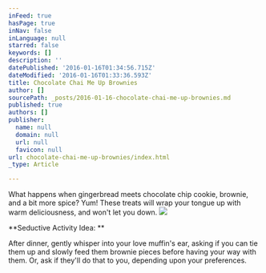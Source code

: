 ```yaml
---
inFeed: true
hasPage: true
inNav: false
inLanguage: null
starred: false
keywords: []
description: ''
datePublished: '2016-01-16T01:34:56.715Z'
dateModified: '2016-01-16T01:33:36.593Z'
title: Chocolate Chai Me Up Brownies
author: []
sourcePath: _posts/2016-01-16-chocolate-chai-me-up-brownies.md
published: true
authors: []
publisher:
  name: null
  domain: null
  url: null
  favicon: null
url: chocolate-chai-me-up-brownies/index.html
_type: Article

---
```

What
happens when gingerbread meets chocolate chip cookie, brownie, and a
bit more spice? Yum! These treats will wrap your tongue up with warm
deliciousness, and won't let you down.
![](https://the-grid-user-content.s3-us-west-2.amazonaws.com/04fb298b-432a-4f8e-b9fd-b41300532923.jpg)

**Seductive Activity Idea: **

After dinner, gently whisper into your love muffin's ear, asking if you can tie them up and slowly feed them brownie pieces before having your way with them. Or, ask if they'll do that to you, depending upon your preferences.